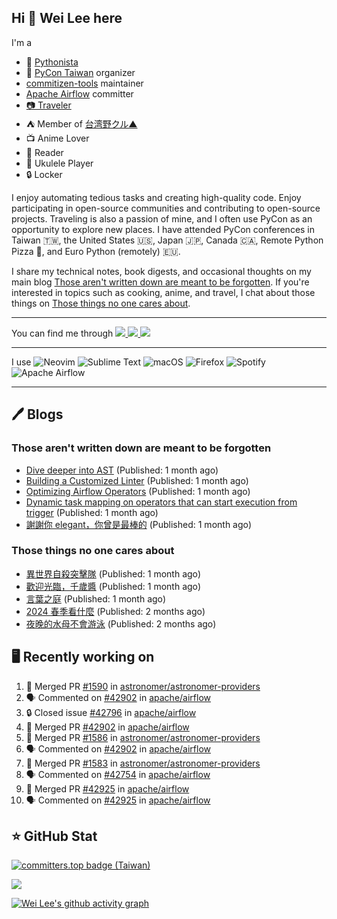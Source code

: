 ## Hi 👋 Wei Lee here

I'm a

* 🐍 [Pythonista](https://pycon-note.wei-lee.me/)
* 🐍 [PyCon Taiwan](https://tw.pycon.org/) organizer
* [commitizen-tools](https://github.com/commitizen-tools) maintainer
* [Apache Airflow](https://github.com/apache/airflow/) committer
* [📷 Traveler](https://travlog.wei-lee.me/)
* ⛺ Member of [台湾野クル▲](https://twitter.com/Taiwannokuru)
* 📺 Anime Lover
* 📖 Reader
* 🎵 Ukulele Player
* 🔒 Locker

I enjoy automating tedious tasks and creating high-quality code. Enjoy participating in open-source communities and contributing to open-source projects. Traveling is also a passion of mine, and I often use PyCon as an opportunity to explore new places. I have attended PyCon conferences in Taiwan 🇹🇼, the United States 🇺🇸, Japan 🇯🇵, Canada 🇨🇦, Remote Python Pizza 🍕, and Euro Python (remotely) 🇪🇺.

I share my technical notes, book digests, and occasional thoughts on my main blog [Those aren't written down are meant to be forgotten](https://blog.wei-lee.me/). If you're interested in topics such as cooking, anime, and travel, I chat about those things on [Those things no one cares about](https://travlog.wei-lee.me/).


---

<p align="left">
You can find me through
  <a href="https://in.linkedin.com/in/clleew" target="blank">
    <img src="https://img.shields.io/badge/LinkedIn-0077B5?style=for-the-badge&logo=linkedin&logoColor=white" />
  </a>
  <a href="https://twitter.com/clleew" target="blank">
    <img src="https://img.shields.io/badge/Twitter-1DA1F2?style=for-the-badge&logo=twitter&logoColor=white" />
  </a>
  <a href="https://github.com/Lee-W/" target="blank">
    <img src="https://img.shields.io/badge/GitHub-100000?style=for-the-badge&logo=github&logoColor=white" />
  </a>
</p>

---

I use ![Neovim](https://img.shields.io/badge/NeoVim-%2357A143.svg?&style=for-the-badge&logo=neovim&logoColor=white) ![Sublime Text](https://img.shields.io/badge/sublime_text-%23575757.svg?style=for-the-badge&logo=sublime-text&logoColor=important) ![macOS](https://img.shields.io/badge/mac%20os-000000?style=for-the-badge&logo=macos&logoColor=F0F0F0) ![Firefox](https://img.shields.io/badge/Firefox-FF7139?style=for-the-badge&logo=Firefox-Browser&logoColor=white) ![Spotify](https://img.shields.io/badge/Spotify-1ED760?style=for-the-badge&logo=spotify&logoColor=white) ![Apache Airflow](https://img.shields.io/badge/Apache%20Airflow-017CEE?style=for-the-badge&logo=Apache%20Airflow&logoColor=white)

---


## 🖊️ Blogs

### Those aren't written down are meant to be forgotten

* [Dive deeper into AST](https://blog.wei-lee.me/posts/tech/2024/09/dig-into-ast-a-bit-more) (Published: 1 month ago)
* [Building a Customized Linter](https://blog.wei-lee.me/posts/tech/2024/09/check_default_value_of_default_deferrable_through_ast) (Published: 1 month ago)
* [Optimizing Airflow Operators](https://blog.wei-lee.me/posts/tech/2024/08/optimizing-airflow-operators-with-default_deferrable) (Published: 1 month ago)
* [Dynamic task mapping on operators that can start execution from trigger](https://blog.wei-lee.me/posts/tech/2024/08/dynamic-task-mapping-on-operators-that-can-start-execution-from-trigger) (Published: 1 month ago)
* [謝謝你 elegant，你曾是最棒的](https://blog.wei-lee.me/posts/tech/2024/08/thanks-elegant-you-were-the-best) (Published: 1 month ago)

### Those things no one cares about
 
 * [異世界自殺突擊隊](https://travlog.wei-lee.me/posts/review/2024/08/Suicide-Squad-ISEKAI) (Published: 1 month ago)
 * [歡迎光臨，千歲醬](https://travlog.wei-lee.me/posts/review/2024/08/okoshiyasu-chitose-chan) (Published: 1 month ago)
 * [言葉之庭](https://travlog.wei-lee.me/posts/review/2024/08/the-garden-of-words) (Published: 1 month ago)
 * [2024 春季看什麼](https://travlog.wei-lee.me/posts/review/2024/08/what-i-watched-in-2024-sprint) (Published: 2 months ago)
 * [夜晚的水母不會游泳](https://travlog.wei-lee.me/posts/review/2024/07/yurukura) (Published: 2 months ago)

## 🖥️ Recently working on

1. 🎉 Merged PR [#1590](https://github.com/astronomer/astronomer-providers/pull/1590) in [astronomer/astronomer-providers](https://github.com/astronomer/astronomer-providers)
2. 🗣 Commented on [#42902](https://github.com/apache/airflow/pull/42902#issuecomment-2408787579) in [apache/airflow](https://github.com/apache/airflow)
3. 🔒 Closed issue [#42796](https://github.com/apache/airflow/issues/42796) in [apache/airflow](https://github.com/apache/airflow)
4. 🎉 Merged PR [#42902](https://github.com/apache/airflow/pull/42902) in [apache/airflow](https://github.com/apache/airflow)
5. 🎉 Merged PR [#1586](https://github.com/astronomer/astronomer-providers/pull/1586) in [astronomer/astronomer-providers](https://github.com/astronomer/astronomer-providers)
6. 🗣 Commented on [#42902](https://github.com/apache/airflow/pull/42902#issuecomment-2408472833) in [apache/airflow](https://github.com/apache/airflow)
7. 🎉 Merged PR [#1583](https://github.com/astronomer/astronomer-providers/pull/1583) in [astronomer/astronomer-providers](https://github.com/astronomer/astronomer-providers)
8. 🗣 Commented on [#42754](https://github.com/apache/airflow/pull/42754#issuecomment-2407069479) in [apache/airflow](https://github.com/apache/airflow)
9. 🎉 Merged PR [#42925](https://github.com/apache/airflow/pull/42925) in [apache/airflow](https://github.com/apache/airflow)
10. 🗣 Commented on [#42925](https://github.com/apache/airflow/pull/42925#issuecomment-2406625708) in [apache/airflow](https://github.com/apache/airflow)


## ⭐ GitHub Stat

[![committers.top badge (Taiwan)](https://user-badge.committers.top/taiwan_public/Lee-W.svg)](https://user-badge.committers.top/taiwan_public/Lee-W)

[![](https://github-readme-stats.vercel.app/api?username=Lee-W&show_icons=true&hide_title=true&cache_seconds=86400)](https://github.com/anuraghazra/github-readme-stats)

[![Wei Lee's github activity graph](https://github-readme-activity-graph.vercel.app/graph?username=Lee-W&theme=dracula)](https://github.com/ashutosh00710/github-readme-activity-graph)
